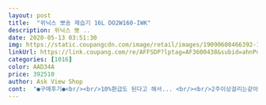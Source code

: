 ```yaml
---
layout: post 
title:  "위닉스 뽀송 제습기 16L DO2W160-IWK" 
description: 위닉스 뽀 ..
date: 2020-05-13 03:51:30 
img: https://static.coupangcdn.com/image/retail/images/19090608466392-13e6787d-7093-4046-b602-0609252e0cdd.jpg 
linkUrl: https://link.coupang.com/re/AFFSDP?lptag=AF3600438&subid=ahnPublicAsk&pageKey=201790143&itemId=589061682&vendorItemId=4542481378&traceid=V0-113-23b90609e27c92cd 
categories: [1016] 
color: AAD34A 
price: 392510 
author: Ask View Shop 
cont:  "●구매후기●<br/><br/>10%환급도 된다고 해서... <br/><br/>2주이상걸리는같아요^^<br/>‐<br/> -<br/> -<br/>가운데 중심을 잡고 있는 느낌!<br/>거실에 유리창에 습기가 많아요<br/>겨울철에는 안과 밖의 온도차이 때문에 유리에 이슬이 많이생기네요<br/>구성품 넣어놓는 가방도 잇고 열어보진 않앗지만 제습기 넣어놓는? 안쓸때 씌워놓는? 암튼 그런것도 잇어요<br/>구성품은 신발 말리는 호스 같은것도 잇어서 좋은거 같아요<br/>그냥 부가세 환급 받은거... <br/><br/>그냥 한번씩 버리는게 낫지... <br/>깜빡하면 종일 돌리게 될꺼 같아요.<br/>.<br/><br/>그래도 기분은 엄청 좋아요^^<br/>그럼 집에 자연스럽게 제습이 될꺼예요^^<br/>그리구 제습기는 처음써보는거라서<br/>그만큼의 소리이고 위로 바람이 나오는데 뜨거운바람이란<br/>근데 소리가 예민한 사람은 크게 들릴수있겠네요<br/>근데 연속배출구는 글쎄요... <br/>사용안할꺼 같아요... <br/><br/>근데 오늘 3시에 받아서  비닐벗기고<br/>기존에 있던 제습기가 진동이 탱크 굴러가는 소리가 나서 수리하려고 했으나.<br/>.<br/><br/>나역시 예민한 사람중에 한사람이네요<br/>낮에 물통을 보고 깜짝 놀랬어요<br/>님들도 잊지말고 환급받으세요<br/>다른제품이랑 비교할만한게 없어요<br/>닦는것도 하루이틀이지 ㅎㅎ<br/>닫혀있을때 아이들이 물건은 안넣겠죠.<br/>.<br/>^^<br/>대로 떨어졋구요 물통에 물이 눈에 보일정도로 많이 찻어요<br/>도움 버튼 눌러 주시고 가세용<br/>뒷면 먼지망... <br/>가끔씩 청소기로 한번씩 청소해주면 깨끗해져요.<br/>.<br/><br/>드디어환급 받았습니다.<br/><br/>로켓배송은 많이기다리지않아 항상 좋아요 감사감사<br/>물통속에 집중건조기셋트가 얌전이 들어있구여<br/>받자마자  상세하게 읽어보고 드디어 개봉해서 작동시작 으샤으샤 ㅎㅎ<br/>배송 굿!!^^<br/>비닐로 전부 감싸서 오니 이걸 뜯을때 만족감 이기분에 신제품을 사는거죠.<br/>.<br/>^^<br/>상품평을 읽어보니 습기가 많이 모인다고하네요<br/>새거니깐요... <br/>^^<br/>소리가 크네요<br/>손잡이도 부드럽게 열려요.<br/>.<br/>손을 쥐고 들었을때 한쪽으로 쏠리는 느낌도 전혀 없고.<br/>.<br/><br/>손잡이와 바퀴가있어 사용하기 좋아요<br/>수리비가 새로 사는 가격 만큼이나 나오고 구매한지도 10년이 지났습니다.<br/><br/>신발 말리는 기구도 같이왔네요<br/>에너지등급도 1등급이라서 더좋아요<br/>역시 구매하길 정말 잘했어요<br/>역시 새거는 포장느낌이죠... <br/><br/>오늘 5월6일<br/>우리집이 이렇게  습햇다니 뜨헉하네요<br/>위닉스 뽀송 제습기를 구매했어요<br/>이것저것 둘러보다가... <br/>비교했는데.<br/>.<br/><br/>이많은 물이 공기중에 잇엇다니 ㅎㅎㅎ<br/>일단 로켓배송이라 빨리와서 너무 좋아요<br/>일단구매하고 로켓배송이라 정말 빠르게 받았어요<br/>일등급사시면 나라에서 환급해줍니다<br/>읽어보셨나요.<br/>.<br/>그냥 가시지 마시고<br/>작동 후 소리가 정말 조용합니다.<br/><br/>작동버튼을 누르니 슬라이드로 띠리링 소리 나면서 바람나오는 입구가 열려요.<br/>.<br/>신기함!<br/>작동시켯는데 소리는 공기청정기가 터보모드로 돌아가는<br/>잘쓸게요 많이파세요<br/>저는 어제 받았어요<br/>저의는 저녁에는 사용하지 않는답니다<br/>저희 집에는 아가들이 3명이나 있어 빨래를 자주 하는 편입니다.<br/><br/>전기 ㅣ효율등급 1등급 정말 좋아요... <br/><br/>절대 후회하지않을거예요<br/>정말좋아요^^<br/>제 느낌은 미지근한 바람 정도엿어요 하지만 방에 2시간정도 켜낫는데 방안 공기가 조금 더워졋어요  하지만 거실엔 에어컨이 돌아가서 괜찮은거 같아요 저는... <br/>.<br/>.<br/><br/>제습기라는게.<br/>.<br/>궅이 S,L사를 구매할 이유가 있나 싶어서 이번에는 위닉스로 구매했습니다.<br/><br/>제품받아서 5시간째 켜낫는데 습도계가 습도맥스엿는데 60프로<br/>주로 낮에 이방저방 옮기면서 사용합니다<br/>처음 작동하니 찬바람이 나오네요<br/>추가상품평<br/>쿠팡 구매자 여러분들도 구매하셔서 뽀송한 날 보내세요<br/>평이 잇엇지만 생각보다 뜨거운바람이란 느낌은 모르겟고<br/>포장상태, 배송속도 엄청 빨라요.<br/>.<br/><br/>한참후에 뜨겁지않고 약간 미지근한 바람이나오네요<br/>헐 이게 왠일 우리집에 이렇게 습기가 많을줄은... <br/><br/>" 
---
```

